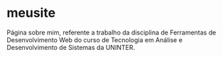 # meusite
Página sobre mim, referente a trabalho da disciplina de Ferramentas de Desenvolvimento Web do curso de Tecnologia em Análise e Desenvolvimento de Sistemas da UNINTER.
